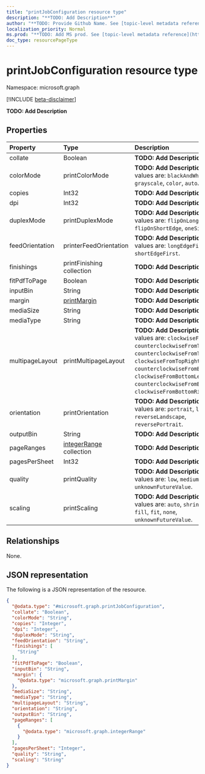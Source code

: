 ```yaml
---
title: "printJobConfiguration resource type"
description: "**TODO: Add Description**"
author: "**TODO: Provide Github Name. See [topic-level metadata reference](https://msgo.azurewebsites.net/add/document/guidelines/metadata.html#topic-level-metadata)**"
localization_priority: Normal
ms.prod: "**TODO: Add MS prod. See [topic-level metadata reference](https://msgo.azurewebsites.net/add/document/guidelines/metadata.html#topic-level-metadata)**"
doc_type: resourcePageType
---
```


# printJobConfiguration resource type

Namespace: microsoft.graph

[!INCLUDE [beta-disclaimer](../../includes/beta-disclaimer.md)]

**TODO: Add Description**

## Properties
|Property|Type|Description|
|:---|:---|:---|
|collate|Boolean|**TODO: Add Description**|
|colorMode|printColorMode|**TODO: Add Description**. Possible values are: `blackAndWhite`, `grayscale`, `color`, `auto`.|
|copies|Int32|**TODO: Add Description**|
|dpi|Int32|**TODO: Add Description**|
|duplexMode|printDuplexMode|**TODO: Add Description**. Possible values are: `flipOnLongEdge`, `flipOnShortEdge`, `oneSided`.|
|feedOrientation|printerFeedOrientation|**TODO: Add Description**. Possible values are: `longEdgeFirst`, `shortEdgeFirst`.|
|finishings|printFinishing collection|**TODO: Add Description**|
|fitPdfToPage|Boolean|**TODO: Add Description**|
|inputBin|String|**TODO: Add Description**|
|margin|[printMargin](../resources/printmargin.md)|**TODO: Add Description**|
|mediaSize|String|**TODO: Add Description**|
|mediaType|String|**TODO: Add Description**|
|multipageLayout|printMultipageLayout|**TODO: Add Description**. Possible values are: `clockwiseFromTopLeft`, `counterclockwiseFromTopLeft`, `counterclockwiseFromTopRight`, `clockwiseFromTopRight`, `counterclockwiseFromBottomLeft`, `clockwiseFromBottomLeft`, `counterclockwiseFromBottomRight`, `clockwiseFromBottomRight`.|
|orientation|printOrientation|**TODO: Add Description**. Possible values are: `portrait`, `landscape`, `reverseLandscape`, `reversePortrait`.|
|outputBin|String|**TODO: Add Description**|
|pageRanges|[integerRange](../resources/integerrange.md) collection|**TODO: Add Description**|
|pagesPerSheet|Int32|**TODO: Add Description**|
|quality|printQuality|**TODO: Add Description**. Possible values are: `low`, `medium`, `high`, `unknownFutureValue`.|
|scaling|printScaling|**TODO: Add Description**. Possible values are: `auto`, `shrinkToFit`, `fill`, `fit`, `none`, `unknownFutureValue`.|

## Relationships
None.

## JSON representation
The following is a JSON representation of the resource.
<!-- {
  "blockType": "resource",
  "@odata.type": "microsoft.graph.printJobConfiguration"
}
-->
``` json
{
  "@odata.type": "#microsoft.graph.printJobConfiguration",
  "collate": "Boolean",
  "colorMode": "String",
  "copies": "Integer",
  "dpi": "Integer",
  "duplexMode": "String",
  "feedOrientation": "String",
  "finishings": [
    "String"
  ],
  "fitPdfToPage": "Boolean",
  "inputBin": "String",
  "margin": {
    "@odata.type": "microsoft.graph.printMargin"
  },
  "mediaSize": "String",
  "mediaType": "String",
  "multipageLayout": "String",
  "orientation": "String",
  "outputBin": "String",
  "pageRanges": [
    {
      "@odata.type": "microsoft.graph.integerRange"
    }
  ],
  "pagesPerSheet": "Integer",
  "quality": "String",
  "scaling": "String"
}
```

